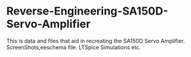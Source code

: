 # Reverse-Engineering-SA150D-Servo-Amplifier
This is data and files that aid in recreating the SA150D Servo Amplifier. ScreenShots,eeschema file. LTSpice Simulations etc.

